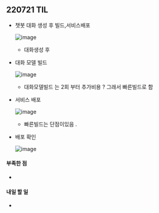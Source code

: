 ## 220721 TIL 

- 챗봇 대화 생성 후 빌드,서비스배포

  ![image](https://user-images.githubusercontent.com/103401972/180339007-f9cf9d83-4865-4b73-b638-3bd0ea19b886.png)

  - 대화생성 후

- 대화 모델 빌드 

  ![image](https://user-images.githubusercontent.com/103401972/180339043-18ace5bf-c5a9-4788-9fef-4e9934c0405a.png)

  - 대화모델빌드 는 2회 부터 추가비용 ? 그래서 빠른빌드로 함

- 서비스 배포

  ![image](https://user-images.githubusercontent.com/103401972/180339128-19cfc613-8833-4455-8c45-82a73ec27616.png)

  - 빠른빌드는 단점이있음 .

- 배포 확인

  ![image](https://user-images.githubusercontent.com/103401972/180339231-2bc8178a-95ae-4322-8641-107a4e45caf8.png)

#### 부족한 점

- 

#### 내일 할 일

- 